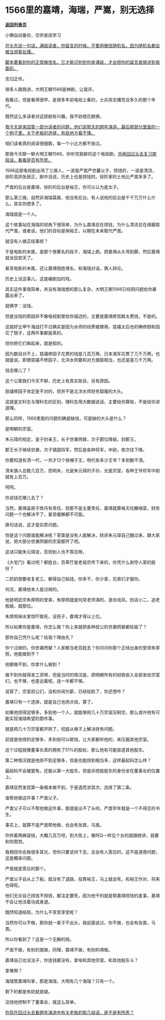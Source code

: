 # 1566里的嘉靖，海瑞，严嵩，别无选择

[**返回列表页**](/gzh/记忆承载3)

小懒自动备份，仅供查阅学习

[开头先说一句话，满级读者，你留言的时候，不要用微信随机名，因为随机名都会被当游客处理。](http://mp.weixin.qq.com/s?__biz=MzkwMzQ1MzczOQ==&mid=2247484060&idx=1&sn=d492d02569d13acd0b4799f0d7866138&chksm=c0974fd8f7e0c6ce2ef267cfb0265e426a41d0498461683b457154fd904fd32f3b3bc0a9ba33&scene=21#wechat_redirect)

[脚本要看到你的正常微信名，它才能识别到你是满级，才会把你的留言直接送到我面前。](http://mp.weixin.qq.com/s?__biz=MzkwMzQ1MzczOQ==&mid=2247484060&idx=1&sn=d492d02569d13acd0b4799f0d7866138&chksm=c0974fd8f7e0c6ce2ef267cfb0265e426a41d0498461683b457154fd904fd32f3b3bc0a9ba33&scene=21#wechat_redirect)

言归正传。

很多人跟我讲，大明王朝1566是神剧，让我评。  

我看过，但是看得很早，是很多年前电视上看的，士兵突击播完没多久的那个年代。  

既然这么多读者对这部剧有兴趣，我不妨借花献佛。  

[我今天是来回答一部分读者的问题，他们说那天的跨年演讲，最后那部分里面的一个例子里，关于老板的选择，有些地方看不懂。](http://mp.weixin.qq.com/s?__biz=MzU0MjYwNDU2Mw==&mid=2247513158&idx=1&sn=47b236eb4a2e329552ac58b9e39c99c9&chksm=fb1ad83acc6d512cae5ed55f505b344937ab1b520fb420014b970a4740fb66a76b17e9b9945a&scene=21#wechat_redirect)  

咱们读者真的阅读很细致，每一个小比方都不放过。  

那我今天聊一聊大明王朝1566，你听完我聊的这个电视剧，[你再回过头去复习那段话，看看是否有所思。](http://mp.weixin.qq.com/s?__biz=MzU0MjYwNDU2Mw==&mid=2247513158&idx=1&sn=47b236eb4a2e329552ac58b9e39c99c9&chksm=fb1ad83acc6d512cae5ed55f505b344937ab1b520fb420014b970a4740fb66a76b17e9b9945a&scene=21#wechat_redirect)  

1566这部电视剧出场了三拨人，一波是严嵩严世蕃父子，捞钱的，一波是清流，徐阶高拱张居正，剧中没说，历史上也是捞钱的，徐阶家的土地比严嵩多多了。

严嵩的后台是嘉靖，徐阶的后台是裕王，你可以认为是太子。

那么第三拨，自然非海瑞莫属，他没有后台。有人说他的后台是千千万万什么什么，其实你想多了。

海瑞就是一个人。  

这个故事站在海瑞的视角下很简单，为什么嘉靖总在捞钱，为什么清流总在琢磨取代严嵩，或者说，他们的目标是保裕王，以期在未来取代严嵩。

就没有人做正经事呢？  

于是电影的末尾，是那个很著名的段子，海瑞上疏，把嘉靖从头骂到脚，然后嘉靖就龙驭宾天了。

甚至电影的末尾，还让嘉靖隐姓埋名，和海瑞对话，俩人辩论。  

历史上没这事儿，这是编剧加的戏。

其实这件事很简单，并没有海瑞想的那么复杂，大明王朝1566已经把问题给你暴露出来了。  

就俩字：没钱。

但是没钱的原因并不像电视剧里给你描述的，主要是嘉靖修宫殿太费钱，不是的。  

这就好比甲午海战打不过确实是因为水师的经费被挪用，慈禧太后也的确修颐和园花了银子，这两件事都是真的。  

但你把它们串起来，就是假的。

因为数目对不上，慈禧修园子花费的钱是几百万两，日本海军花费了几千万两，也就是说，即便慈禧不修园子，北洋水师要和对方旗鼓相当，也还是差几千万两。

钱去哪儿了？  

这个公案我们今天不聊，历史上有真实账目，另有原因。

慈禧修园子肯定是不对的，但并不是北洋水师财务窟窿的大头。

这就是文科生与理科生的区别，理科生用大数据说话，主要给你算账，不是给你讲道理。  

那么同样，1566里面的问题的确是缺钱，可是缺的大头是什么？  

是明朝的宗室。  

朱元璋的规定，皇子封亲王，长子世袭罔替，次子爵位降级，封郡王。  

郡王长子继续世袭，次子镇国将军，然后是各种将军，中尉，依次往下降。  

你要知道有清一代，一共才12个铁帽子王，明代有多少王爷？多到数不清。  

清末旗人总数几百万，而明末，光是朱元璋的子孙，光是宗室，各种王爷将军中尉就有上百万。  

呵呵。

你说钱花哪儿去了？  

当然，嘉靖盖房子炼丹有责任，但那不是主要责任，嘉靖就算每天吃糠咽菜，财务问题一个也解决不了，甚至缓解都不可能。

换句话说，这才是实质问题。  

但是这个问题谁能解决呢？答案是没有人能解决，除非朱元璋自己醒过来，跟大家说，把大部分世袭罔替的宗室都开了吧。  

这话只能朱元璋说，否则别人也不答应呀。  

《大宅门》看过吧？都姓白，百草厅是老祖宗传下来的，你凭什么剥夺人家的股份？  

二奶奶想要收复老三，都得自己贴钱，你多干，你少拿，兄弟们才服你。  

何况，嘉靖他本人是过继的。  

他是明武宗朱厚照的堂弟，朱厚照就是何炅老师演的，游龙戏凤，扮店小二，追老板娘，就那位。

朱厚照掉水里惊吓致死，没孩子，嘉靖才得以上位。

所以如果你是嘉靖，你怎么做？你上来就把各种叔公的世袭罔替都给毙了？

那你自己凭什么呢？给我个理由先？  

你个过继的，你世袭罔替？人家都当老百姓去？你问问你那个正经出身的堂哥朱厚照，他能做到不？

他都做不到，你拿什么做到？

做不到你就得发工资呀，但是当时的情况是，把明朝所有的财政收入全部发给宗室们，也不够，也差远着呢，连一半都不够。

说穿了，宗室叔公们，没和你闹欠薪，已经给脸了，你还想咋？  

嘉靖只有一个选择，就是自己也捞点钱，算了。  

如果他捞得足够多，多到他一个人，就能够把几十万宗室压制住，那么或许他有可能实现海瑞希望的那件事。

就是把几十万宗室都开除了，彻底从根子上解决财务问题。  

前提是他捞的足够多，多到他可以砸钱，让大家都听他的，来压服其他宗室。  

这个过程就像董事长真的拥有了51%的股权，那么他有可能驱逐其他股东。

第二种情况就是他捞不到足够多，但是也能捞到相当多，这样最起码怎么样？  

最起码不会被罢免，还能以第一大股东，但是非控股股东的身份坐在董事长的位置上。

嘉靖显然发现第一条根本做不到，于是退而求其次，选择了第二条。  

谁帮他做这件事？严嵩父子。

严嵩父子可以不帮他做这件事，那就是出不了头呗。严嵩早年就是一个不得志的书生。

事实上，就算不是严嵩帮他做，也会有张嵩，马嵩。

你拎着两麻袋钱，大概几百万吧，到大街上，像阿Q一样见个女的就跟她讲，我要和你困觉。

我相信你会挨很多耳光，但你只要坚持下去，总会有人答应的，这不是道德问题，这是概率问题。

严嵩就是答应的那个。  

严嵩父子自从上了船，就没有了退路，投靠裕王，马上就会死，和裕王作对，将来也得死。

他们无论自己捞钱不捞钱，都注定要死，因为他干的就是帮嘉靖捞钱的差事，嘉靖不会让他活着功成身退。  

既然知道结局，为什么不享受享受呢？  

当然你可以不做，那你就一辈子不出头，我前面说过，你不做，也会有张嵩，马嵩。

所以你看到了？这是一个无解的局。  

严嵩不做，有别的嵩做，同理，嘉靖不做，有别的靖做。

嘉靖自己也没法子，你连钱都没有，拿啥和其他宗室，和其他股东斗？  

拿嘴啊？

海瑞管嘉靖叫爹，那是海瑞，大明有几个海瑞？只有一个。  

剩下的都是有奶就是娘。

没钱他控制不了董事会，就这么简单。

[你现在回过头去看跨年演讲中有关老板的那几段话，是不是有所思？](http://mp.weixin.qq.com/s?__biz=MzU0MjYwNDU2Mw==&mid=2247513158&idx=1&sn=47b236eb4a2e329552ac58b9e39c99c9&chksm=fb1ad83acc6d512cae5ed55f505b344937ab1b520fb420014b970a4740fb66a76b17e9b9945a&scene=21#wechat_redirect)

